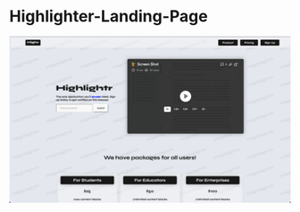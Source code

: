 # Highlighter-Landing-Page

![](https://github.com/chetachiezikeuzor/Highlighter-Landing-Page/blob/master/assets/TopFace.png)